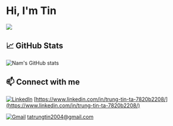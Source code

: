 # Hi, I'm Tin
![](https://komarev.com/ghpvc/?username=tinta2510&color=brightgreen)

## 📈 GitHub Stats
![Nam's GitHub stats](https://github-readme-stats.vercel.app/api?username=tinta2510&show_icons=true&theme=shadow_green)

## 📫 Connect with me
[![LinkedIn](https://img.shields.io/badge/-LinkedIn-blue?style=flat&logo=Linkedin&logoColor=white)](https://www.linkedin.com/in/trung-tin-ta-7820b2208/) [https://www.linkedin.com/in/trung-tin-ta-7820b2208/](https://www.linkedin.com/in/trung-tin-ta-7820b2208/)

[![Gmail](https://img.shields.io/badge/-Email-red?style=flat&logo=gmail&logoColor=white)](mailto:tatrungtin2004@gmail.com) [tatrungtin2004@gmail.com](tatrungtin2004@gmail.com)
